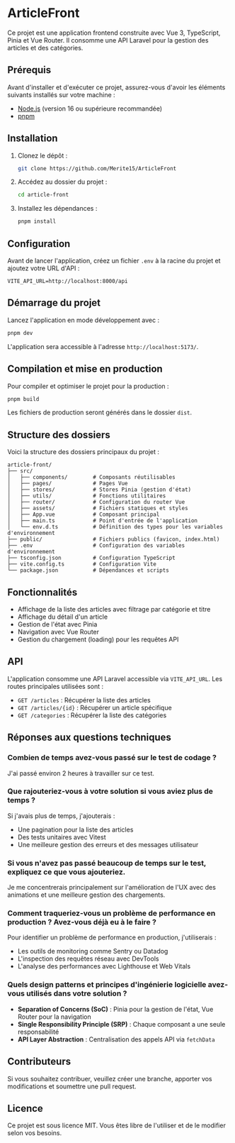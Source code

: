 # ArticleFront

Ce projet est une application frontend construite avec Vue 3, TypeScript, Pinia et Vue Router. Il consomme une API Laravel pour la gestion des articles et des catégories.

## Prérequis

Avant d'installer et d'exécuter ce projet, assurez-vous d'avoir les éléments suivants installés sur votre machine :

- [Node.js](https://nodejs.org/) (version 16 ou supérieure recommandée)
- [pnpm](https://pnpm.io/)

## Installation

1. Clonez le dépôt :
   ```sh
   git clone https://github.com/Merite15/ArticleFront
   ```
2. Accédez au dossier du projet :
   ```sh
   cd article-front
   ```
3. Installez les dépendances :
   ```sh
   pnpm install
   ```

## Configuration

Avant de lancer l'application, créez un fichier `.env` à la racine du projet et ajoutez votre URL d'API :

```env
VITE_API_URL=http://localhost:8000/api
```

## Démarrage du projet

Lancez l'application en mode développement avec :

```sh
pnpm dev
```

L'application sera accessible à l'adresse `http://localhost:5173/`.

## Compilation et mise en production

Pour compiler et optimiser le projet pour la production :

```sh
pnpm build
```

Les fichiers de production seront générés dans le dossier `dist`.

## Structure des dossiers

Voici la structure des dossiers principaux du projet :

```
article-front/
├── src/
│   ├── components/        # Composants réutilisables
│   ├── pages/             # Pages Vue
│   ├── stores/            # Stores Pinia (gestion d'état)
│   ├── utils/             # Fonctions utilitaires
│   ├── router/            # Configuration du router Vue
│   ├── assets/            # Fichiers statiques et styles
│   ├── App.vue            # Composant principal
│   ├── main.ts            # Point d'entrée de l'application
│   └── env.d.ts           # Définition des types pour les variables d'environnement
├── public/                # Fichiers publics (favicon, index.html)
├── .env                   # Configuration des variables d'environnement
├── tsconfig.json          # Configuration TypeScript
├── vite.config.ts         # Configuration Vite
└── package.json           # Dépendances et scripts
```

## Fonctionnalités

- Affichage de la liste des articles avec filtrage par catégorie et titre
- Affichage du détail d'un article
- Gestion de l'état avec Pinia
- Navigation avec Vue Router
- Gestion du chargement (loading) pour les requêtes API

## API

L'application consomme une API Laravel accessible via `VITE_API_URL`. Les routes principales utilisées sont :

- `GET /articles` : Récupérer la liste des articles
- `GET /articles/{id}` : Récupérer un article spécifique
- `GET /categories` : Récupérer la liste des catégories

## Réponses aux questions techniques

### Combien de temps avez-vous passé sur le test de codage ?

J'ai passé environ 2 heures à travailler sur ce test.

### Que rajouteriez-vous à votre solution si vous aviez plus de temps ?

Si j'avais plus de temps, j'ajouterais :

- Une pagination pour la liste des articles
- Des tests unitaires avec Vitest
- Une meilleure gestion des erreurs et des messages utilisateur

### Si vous n'avez pas passé beaucoup de temps sur le test, expliquez ce que vous ajouteriez.

Je me concentrerais principalement sur l'amélioration de l'UX avec des animations et une meilleure gestion des chargements.

### Comment traqueriez-vous un problème de performance en production ? Avez-vous déjà eu à le faire ?

Pour identifier un problème de performance en production, j'utiliserais :

- Les outils de monitoring comme Sentry ou Datadog
- L'inspection des requêtes réseau avec DevTools
- L'analyse des performances avec Lighthouse et Web Vitals

### Quels design patterns et principes d'ingénierie logicielle avez-vous utilisés dans votre solution ?

- **Separation of Concerns (SoC)** : Pinia pour la gestion de l'état, Vue Router pour la navigation
- **Single Responsibility Principle (SRP)** : Chaque composant a une seule responsabilité
- **API Layer Abstraction** : Centralisation des appels API via `fetchData`

## Contributeurs

Si vous souhaitez contribuer, veuillez créer une branche, apporter vos modifications et soumettre une pull request.

## Licence

Ce projet est sous licence MIT. Vous êtes libre de l'utiliser et de le modifier selon vos besoins.
